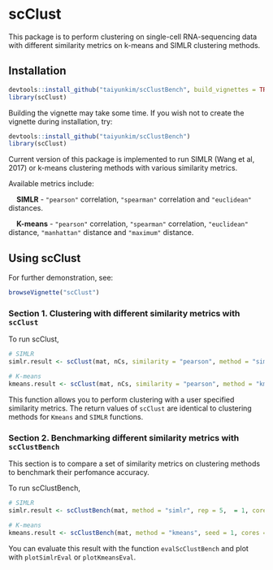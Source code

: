 # scClust

This package is to perform clustering on single-cell RNA-sequencing data with different similarity metrics on k-means and SIMLR clustering methods.

## Installation

```r
devtools::install_github("taiyunkim/scClustBench", build_vignettes = TRUE)
library(scClust)
```

Building the vignette may take some time. If you wish not to create the vignette during installation, try:

```r
devtools::install_github("taiyunkim/scClustBench")
library(scClust)
```


Current version of this package is implemented to run SIMLR (Wang et al, 2017) or k-means clustering methods with various similarity metrics.

Available metrics include:

&nbsp;&nbsp;&nbsp;&nbsp;**SIMLR** - `"pearson"` correlation, `"spearman"` correlation and `"euclidean"` distances.

&nbsp;&nbsp;&nbsp;&nbsp;**K-means** - `"pearson"` correlation, `"spearman"` correlation, `"euclidean"` distance, `"manhattan"` distance and `"maximum"` distance.



## Using scClust

For further demonstration, see:

```r
browseVignette("scClust")
```

### Section 1. Clustering with different similarity metrics with `scClust`

To run scClust, 

```r
# SIMLR
simlr.result <- scClust(mat, nCs, similarity = "pearson", method = "simlr", seed = 1, cores = 1, cores.ratio = 0)

# K-means
kmeans.result <- scClust(mat, nCs, similarity = "pearson", method = "kmeans", seed = 1, cores = 1, nstart = 10, iter.max = 10)
```

This function allows you to perform clustering with a user specified similarity metrics. The return values of `scClust` are identical to clustering methods for `Kmeans` and `SIMLR` functions.


### Section 2. Benchmarking different similarity metrics with `scClustBench`

This section is to compare a set of similarity metrics on clustering methods to benchmark their perfomance accuracy.

To run scClustBench,

```r
# SIMLR
simlr.result <- scClustBench(mat, method = "simlr", rep = 5,  = 1, cores = 1, cores.ratio = 0)

# K-means
kmeans.result <- scClustBench(mat, method = "kmeans", seed = 1, cores = 1, nstart = 10, iter.max = 10)
```


You can evaluate this result with the function `evalScClustBench` and plot with `plotSimlrEval` or `plotKmeansEval`.




